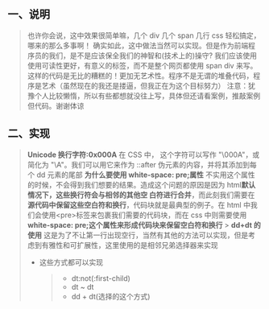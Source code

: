 <!--
 * @Descripttion:
 * @version:
 * @Author: Yunjie Ge
 * @Date: 2020-11-12 09:57:24
 * @LastEditors: Yunjie Ge
 * @LastEditTime: 2020-11-12 10:54:11
-->

## 一、说明

> 也许你会说，这中效果很简单嘛，几个 div 几个 span 几行 css 轻松搞定，哪来的那么多事啊！
> 确实如此，这中做法当然可以实现。但是作为前端程序员的我们，是不是应该保全我们的神智和(技术上的)操守?
> 我们应该使用使用可读性更好，有意义的标签，而不是整个网页都使用 span div 来写。这样的代码是无比的糟糕的！更加无艺术性。程序不是无谓的堆叠代码，程序是艺术（虽然现在的我还是搂逼，但我正在为这个目标努力）
> 注意：犹豫个人比较懒惰，所以有些都想就没往上写，具体但还请看案例，推敲案例但代码。谢谢体谅

## 二、实现

> **Unicode 换行字符:0x000A**
> 在 CSS 中， 这个字符可以写作 "\000A"，或简化为 "\A"。我们可以用它来作为 ::after 伪元素的内容，并将其添加到每个 dd 元素的尾部
> **为什么要使用 white-space: pre;属性**
> 不实用这个属性的时候，不会得到我们想要的结果。造成这个问题的原因是因为 html**默认情况下，这些换行符会与相邻的其他空 白符进行合并**，而此刻我们需要在**源代码中保留这些空白符和换行**，代码块就是最典型的例子。在 html 中我们会使用\<pre>标签来包裹我们需要的代码块，而在 css 中则需要使用**white-space: pre;**这个属性来形成代码块来保留**空白符和换行** > **dd+dt 的使用**
> 这是为了不让第一行出现空行，当然有其他的方法可以实现，但是考虑到有雅性和可扩展性，这里使用的是相邻兄弟选择器来实现
>
> - 这些方式都可以实现
>   > - dt:not(:first-child)
>   > - dt ~ dt
>   > - dd + dt(选择的这个方式)
